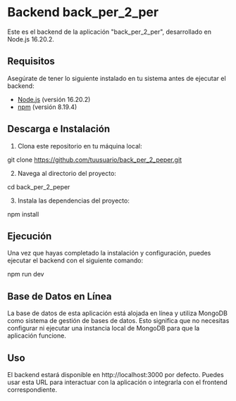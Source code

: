 # Backend back_per_2_per 

Este es el backend de la aplicación "back_per_2_per", desarrollado en Node.js 16.20.2.

## Requisitos

Asegúrate de tener lo siguiente instalado en tu sistema antes de ejecutar el backend:

- [Node.js](https://nodejs.org/) (versión 16.20.2)
- [npm](https://www.npmjs.com/) (versión 8.19.4)

## Descarga e Instalación

1. Clona este repositorio en tu máquina local:

  git clone https://github.com/tuusuario/back_per_2_peper.git

2. Navega al directorio del proyecto:

  cd back_per_2_peper

3. Instala las dependencias del proyecto:

  npm install

## Ejecución
Una vez que hayas completado la instalación y configuración, puedes ejecutar el backend con el siguiente comando:

  npm run dev

## Base de Datos en Línea
La base de datos de esta aplicación está alojada en línea y utiliza MongoDB como sistema de gestión de bases de datos. Esto significa que no necesitas configurar ni ejecutar una instancia local de MongoDB para que la aplicación funcione.

## Uso
El backend estará disponible en http://localhost:3000 por defecto. Puedes usar esta URL para interactuar con la aplicación o integrarla con el frontend correspondiente.
